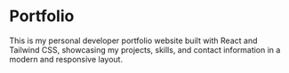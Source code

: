 # Portfolio
This is my personal developer portfolio website built with React and Tailwind CSS, showcasing my projects, skills, and contact information in a modern and responsive layout.
